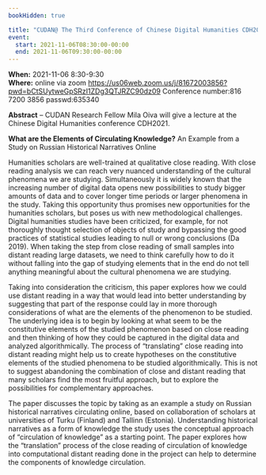 ```yaml
---
bookHidden: true

title: "CUDAN@ The Third Conference of Chinese Digital Humanities CDH2021"
event:
  start: 2021-11-06T08:30:00-00:00
  end: 2021-11-06T09:30:00-00:00
---
```


**When:** 2021-11-06 8:30-9:30  
**Where:** online via zoom https://us06web.zoom.us/j/81672003856?pwd=bCtSUytweGpSRzI1ZDg3QTJRZC90dz09 
Conference number:816 7200 3856 passwd:635340


<!--more-->
**Abstract** – CUDAN Research Fellow Mila Oiva will give a lecture at the Chinese Digital Humanities conference CDH2021. 

**What are the Elements of Circulating Knowledge?**
An Example from a Study on Russian Historical Narratives Online  

Humanities scholars are well-trained at qualitative close reading. With close reading analysis we can reach very nuanced understanding of the cultural phenomena we are studying. Simultaneously it is widely known that the increasing number of digital data opens new possibilities to study bigger amounts of data and to cover longer time periods or larger phenomena in the study. Taking this opportunity thus promises new opportunities for the humanities scholars, but poses us with new methodological challenges. Digital humanities studies have been criticized, for example, for not thoroughly thought selection of objects of study and bypassing the good practices of statistical studies leading to null or wrong conclusions (Da 2019). When taking the step from close reading of small samples into distant reading large datasets, we need to think carefully how to do it without falling into the gap of studying elements that in the end do not tell anything meaningful about the cultural phenomena we are studying.  

Taking into consideration the criticism, this paper explores how we could use distant reading in a way that would lead into better understanding by suggesting that part of the response could lay in more thorough considerations of what are the elements of the phenomenon to be studied. The underlying idea is to begin by looking at what seem to be the constitutive elements of the studied phenomenon based on close reading and then thinking of how they could be captured in the digital data and analyzed algorithmically. The process of “translating” close reading into distant reading might help us to create hypotheses on the constitutive elements of the studied phenomena to be studied algorithmically. This is not to suggest abandoning the combination of close and distant reading that many scholars find the most fruitful approach, but to explore the possibilities for complementary approaches.  

The paper discusses the topic by taking as an example a study on Russian historical narratives circulating online, based on collaboration of scholars at universities of Turku (Finland) and Tallinn (Estonia). Understanding historical narratives as a form of knowledge the study uses the conceptual approach of “circulation of knowledge” as a starting point. The paper explores how the “translation” process of the close reading of circulation of knowledge into computational distant reading done in the project can help to determine the components of knowledge circulation.
